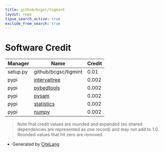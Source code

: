 ```yaml
---
title: github/bcgsc/tigmint
layout: repo
tipue_search_active: true
exclude_from_search: true
---
```

# Software Credit

|Manager|Name|Credit|
|-------|----|------|
|setup.py|github/bcgsc/tigmint|0.01|
|pypi|[intervaltree](https://github.com/chaimleib/intervaltree)|0.002|
|pypi|[pybedtools](https://github.com/daler/pybedtools)|0.002|
|pypi|[pysam](https://github.com/pysam-developers/pysam)|0.002|
|pypi|[statistics](UNKNOWN)|0.002|
|pypi|[numpy](https://www.numpy.org)|0.002|


> Note that credit values are rounded and expanded (so shared dependencies are represented as one record) and may not add to 1.0. Rounded values that hit zero are removed.


- Generated by [CiteLang](https://github.com/vsoch/citelang)
